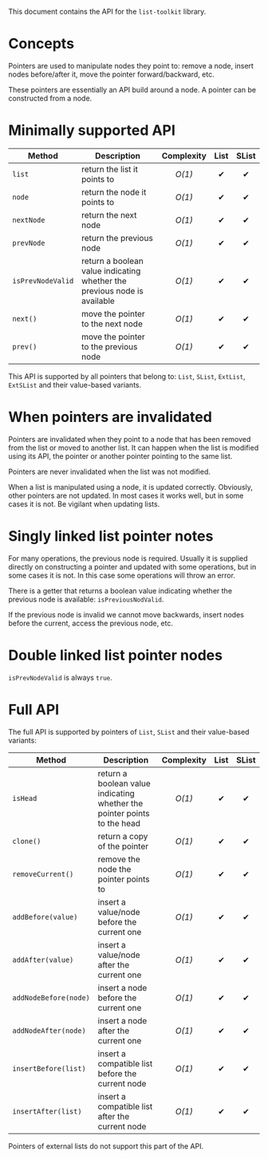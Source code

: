 This document contains the API for the `list-toolkit` library.

# Concepts

Pointers are used to manipulate nodes they point to: remove a node, insert nodes before/after it, move the pointer forward/backward, etc.

These pointers are essentially an API build around a node. A pointer can be constructed from a node.

# Minimally supported API

| Method | Description | Complexity | List | SList |
|--------|-------------|:----------:|:----:|:-----:|
| `list` | return the list it points to | *O(1)* | ✔ | ✔ |
| `node` | return the node it points to | *O(1)* | ✔ | ✔ |
| `nextNode` | return the next node | *O(1)* | ✔ | ✔ |
| `prevNode` | return the previous node | *O(1)* | ✔ | ✔ |
| `isPrevNodeValid` | return a boolean value indicating whether the previous node is available | *O(1)* | ✔ | ✔ |
| `next()` | move the pointer to the next node | *O(1)* | ✔ | ✔ |
| `prev()` | move the pointer to the previous node | *O(1)* | ✔ | ✔ |

This API is supported by all pointers that belong to: `List`, `SList`, `ExtList`, `ExtSList` and
their value-based variants.

# When pointers are invalidated

Pointers are invalidated when they point to a node that has been removed from the list or
moved to another list. It can happen when the list is modified using its API, the pointer or
another pointer pointing to the same list.

Pointers are never invalidated when the list was not modified.

When a list is manipulated using a node, it is updated correctly. Obviously, other pointers
are not updated. In most cases it works well, but in some cases it is not. Be vigilant when
updating lists.

# Singly linked list pointer notes

For many operations, the previous node is required. Usually it is supplied directly on
constructing a pointer and updated with some operations, but in some cases it is not.
In this case some operations will throw an error.

There is a getter that returns a boolean value indicating whether the previous node is available:
`isPreviousNodValid`.

If the previous node is invalid we cannot move backwards, insert nodes before the current, access the previous node, etc.

# Double linked list pointer nodes

`isPrevNodeValid` is always `true`.

# Full API

The full API is supported by pointers of `List`, `SList` and their value-based variants:

| Method | Description | Complexity | List | SList |
|--------|-------------|:----------:|:----:|:-----:|
| `isHead` | return a boolean value indicating whether the pointer points to the head | *O(1)* | ✔ | ✔ |
| `clone()` | return a copy of the pointer | *O(1)* | ✔ | ✔ |
| `removeCurrent()` | remove the node the pointer points to | *O(1)* | ✔ | ✔ |
| `addBefore(value)` | insert a value/node before the current one | *O(1)* | ✔ | ✔ |
| `addAfter(value)` | insert a value/node after the current one | *O(1)* | ✔ | ✔ |
| `addNodeBefore(node)` | insert a node before the current one | *O(1)* | ✔ | ✔ |
| `addNodeAfter(node)` | insert a node after the current one | *O(1)* | ✔ | ✔ |
| `insertBefore(list)` | insert a compatible list before the current node | *O(1)* | ✔ | ✔ |
| `insertAfter(list)` | insert a compatible list after the current node | *O(1)* | ✔ | ✔ |

Pointers of external lists do not support this part of the API.
